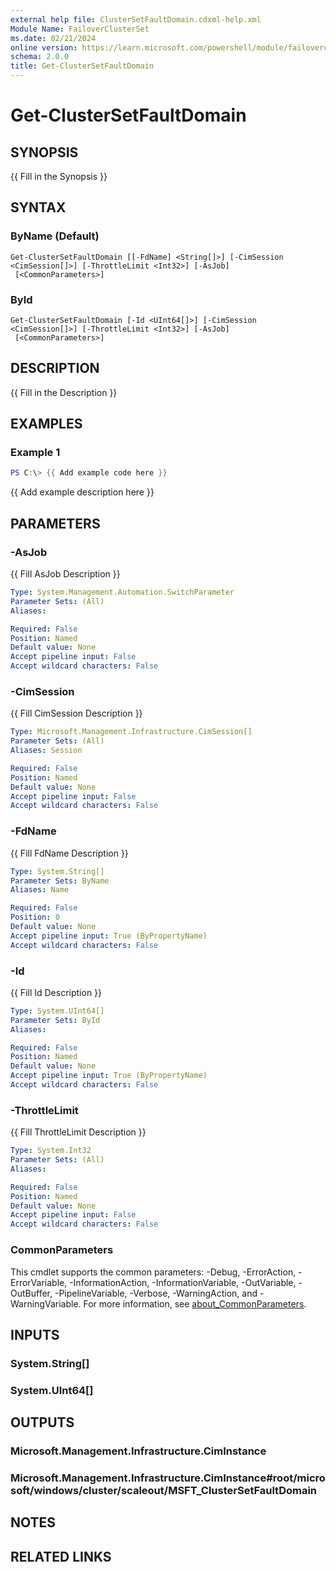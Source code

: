 ```yaml
---
external help file: ClusterSetFaultDomain.cdxml-help.xml
Module Name: FailoverClusterSet
ms.date: 02/21/2024
online version: https://learn.microsoft.com/powershell/module/failoverclusterset/get-clustersetfaultdomain?view=windowsserver2025-ps&wt.mc_id=ps-gethelp
schema: 2.0.0
title: Get-ClusterSetFaultDomain
---
```


# Get-ClusterSetFaultDomain

## SYNOPSIS
{{ Fill in the Synopsis }}

## SYNTAX

### ByName (Default)
```
Get-ClusterSetFaultDomain [[-FdName] <String[]>] [-CimSession <CimSession[]>] [-ThrottleLimit <Int32>] [-AsJob]
 [<CommonParameters>]
```

### ById
```
Get-ClusterSetFaultDomain [-Id <UInt64[]>] [-CimSession <CimSession[]>] [-ThrottleLimit <Int32>] [-AsJob]
 [<CommonParameters>]
```

## DESCRIPTION
{{ Fill in the Description }}

## EXAMPLES

### Example 1
```powershell
PS C:\> {{ Add example code here }}
```

{{ Add example description here }}

## PARAMETERS

### -AsJob
{{ Fill AsJob Description }}

```yaml
Type: System.Management.Automation.SwitchParameter
Parameter Sets: (All)
Aliases:

Required: False
Position: Named
Default value: None
Accept pipeline input: False
Accept wildcard characters: False
```

### -CimSession
{{ Fill CimSession Description }}

```yaml
Type: Microsoft.Management.Infrastructure.CimSession[]
Parameter Sets: (All)
Aliases: Session

Required: False
Position: Named
Default value: None
Accept pipeline input: False
Accept wildcard characters: False
```

### -FdName
{{ Fill FdName Description }}

```yaml
Type: System.String[]
Parameter Sets: ByName
Aliases: Name

Required: False
Position: 0
Default value: None
Accept pipeline input: True (ByPropertyName)
Accept wildcard characters: False
```

### -Id
{{ Fill Id Description }}

```yaml
Type: System.UInt64[]
Parameter Sets: ById
Aliases:

Required: False
Position: Named
Default value: None
Accept pipeline input: True (ByPropertyName)
Accept wildcard characters: False
```

### -ThrottleLimit
{{ Fill ThrottleLimit Description }}

```yaml
Type: System.Int32
Parameter Sets: (All)
Aliases:

Required: False
Position: Named
Default value: None
Accept pipeline input: False
Accept wildcard characters: False
```

### CommonParameters
This cmdlet supports the common parameters: -Debug, -ErrorAction, -ErrorVariable, -InformationAction, -InformationVariable, -OutVariable, -OutBuffer, -PipelineVariable, -Verbose, -WarningAction, and -WarningVariable. For more information, see [about_CommonParameters](http://go.microsoft.com/fwlink/?LinkID=113216).

## INPUTS

### System.String[]

### System.UInt64[]

## OUTPUTS

### Microsoft.Management.Infrastructure.CimInstance

### Microsoft.Management.Infrastructure.CimInstance#root/microsoft/windows/cluster/scaleout/MSFT_ClusterSetFaultDomain

## NOTES

## RELATED LINKS
